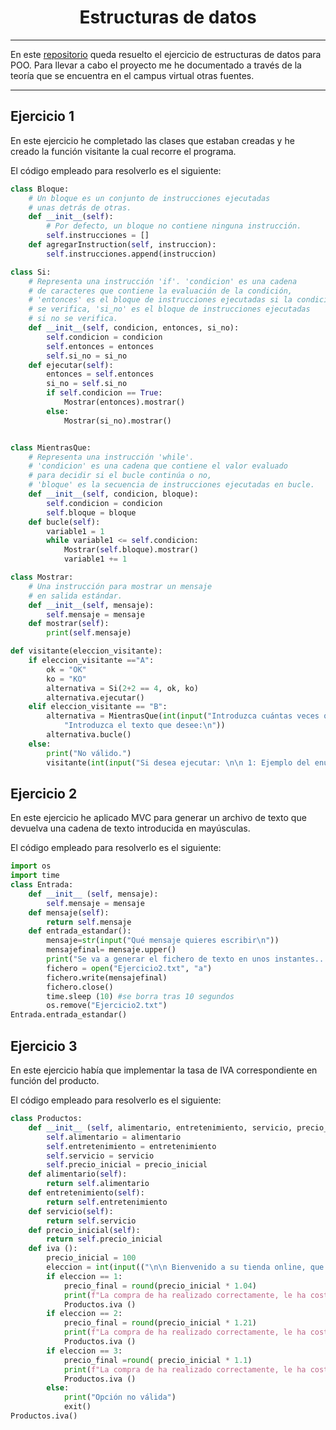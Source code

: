 <h1 align="center">Estructuras de datos</h1>

---
En este [repositorio](https://github.com/Diegodesantos1/Ejercicios_Estructuras_Datos) queda resuelto el ejercicio de estructuras de datos para POO. Para llevar a cabo el proyecto me he documentado a través de la teoría que se encuentra en el campus virtual otras fuentes.
***
## Ejercicio 1

En este ejercicio he completado las clases que estaban creadas y he creado la función visitante la cual recorre el programa.

El código empleado para resolverlo es el siguiente: 

```python
class Bloque:
    # Un bloque es un conjunto de instrucciones ejecutadas
    # unas detrás de otras.
    def __init__(self):
        # Por defecto, un bloque no contiene ninguna instrucción.
        self.instrucciones = []
    def agregarInstruction(self, instruccion):
        self.instrucciones.append(instruccion)

class Si:
    # Representa una instrucción 'if'. 'condicion' es una cadena
    # de caracteres que contiene la evaluación de la condición,
    # 'entonces' es el bloque de instrucciones ejecutadas si la condición
    # se verifica, 'si_no' es el bloque de instrucciones ejecutadas
    # si no se verifica.
    def __init__(self, condicion, entonces, si_no):
        self.condicion = condicion
        self.entonces = entonces
        self.si_no = si_no
    def ejecutar(self):
        entonces = self.entonces
        si_no = self.si_no
        if self.condicion == True:
            Mostrar(entonces).mostrar()
        else:
            Mostrar(si_no).mostrar()


class MientrasQue:
    # Representa una instrucción 'while'.
    # 'condicion' es una cadena que contiene el valor evaluado
    # para decidir si el bucle continúa o no,
    # 'bloque' es la secuencia de instrucciones ejecutadas en bucle.
    def __init__(self, condicion, bloque):
        self.condicion = condicion
        self.bloque = bloque
    def bucle(self):
        variable1 = 1
        while variable1 <= self.condicion:
            Mostrar(self.bloque).mostrar()
            variable1 += 1

class Mostrar:
    # Una instrucción para mostrar un mensaje
    # en salida estándar.
    def __init__(self, mensaje):
        self.mensaje = mensaje
    def mostrar(self):
        print(self.mensaje)

def visitante(eleccion_visitante):
    if eleccion_visitante =="A":
        ok = "OK"
        ko = "KO"
        alternativa = Si(2+2 == 4, ok, ko)
        alternativa.ejecutar()
    elif eleccion_visitante == "B":
        alternativa = MientrasQue(int(input("Introduzca cuántas veces quiere ejecutar el bucle:\n")), input(
            "Introduzca el texto que desee:\n"))
        alternativa.bucle()
    else:
        print("No válido.")
        visitante(int(input("Si desea ejecutar: \n\n 1: Ejemplo del enunciado 1 \n\n 2: Bucle de la clase MientrasQue\n\n")))
```
## Ejercicio 2

En este ejercicio he aplicado MVC para generar un archivo de texto que devuelva una cadena de texto introducida en mayúsculas.

El código empleado para resolverlo es el siguiente:

```python
import os
import time
class Entrada:
    def __init__ (self, mensaje):
        self.mensaje = mensaje
    def mensaje(self):
        return self.mensaje
    def entrada_estandar():
        mensaje=str(input("Qué mensaje quieres escribir\n"))
        mensajefinal= mensaje.upper()
        print("Se va a generar el fichero de texto en unos instantes...")
        fichero = open("Ejercicio2.txt", "a")
        fichero.write(mensajefinal)
        fichero.close()
        time.sleep (10) #se borra tras 10 segundos
        os.remove("Ejercicio2.txt")
Entrada.entrada_estandar()
```
## Ejercicio 3

En este ejercicio había que implementar la tasa de IVA correspondiente en función del producto.

El código empleado para resolverlo es el siguiente:

```python
class Productos:
    def __init__ (self, alimentario, entretenimiento, servicio, precio_inicial):
        self.alimentario = alimentario
        self.entretenimiento = entretenimiento
        self.servicio = servicio
        self.precio_inicial = precio_inicial
    def alimentario(self):
        return self.alimentario
    def entretenimiento(self):
        return self.entretenimiento
    def servicio(self):
        return self.servicio
    def precio_inicial(self):
        return self.precio_inicial
    def iva ():
        precio_inicial = 100
        eleccion = int(input(("\n\n Bienvenido a su tienda online, que desea comprar con sus 100€: \n 1: Alimentos \n 2: Servicio \n 3: Entretenimiento \n 4: Terminar el programa\n")))
        if eleccion == 1:
            precio_final = round(precio_inicial * 1.04)
            print(f"La compra de ha realizado correctamente, le ha costado {precio_final}€")
            Productos.iva ()
        if eleccion == 2:
            precio_final = round(precio_inicial * 1.21)
            print(f"La compra de ha realizado correctamente, le ha costado {precio_final}€")
            Productos.iva ()
        if eleccion == 3:
            precio_final =round( precio_inicial * 1.1)
            print(f"La compra de ha realizado correctamente, le ha costado {precio_final}€")
            Productos.iva ()
        else:
            print("Opción no válida")
            exit()
Productos.iva()
```
